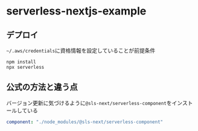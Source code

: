 # serverless-nextjs-example

## デプロイ

`~/.aws/credentials`に資格情報を設定していることが前提条件

```shell
npm install
npx serverless
```

## 公式の方法と違う点

バージョン更新に気づけるように`@sls-next/serverless-component`をインストールしている

```yaml
component: "./node_modules/@sls-next/serverless-component"
```
